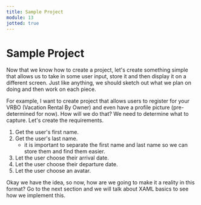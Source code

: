 ```yaml
---
title: Sample Project
module: 13
jotted: true
---
```


# Sample Project

<!--<iframe width="560" height="315" src="https://www.youtube.com/embed/hu9PQ4JYwzI" frameborder="0" allow="accelerometer; autoplay; encrypted-media; gyroscope; picture-in-picture" allowfullscreen></iframe>-->

Now that we know how to create a project, let's create something simple that allows us to take in some user input, store it and then display it on a different screen.  Just like anything, we should sketch out what we plan on doing and then work on each piece.

For example, I want to create project that allows users to register for your VRBO (Vacation Rental By Owner) and even have a profile picture (pre-determined for now).  How will we do that?  We need to determine what to capture. Let's create the requirements.

1. Get the user's first name.
2. Get the user's last name.
    - it is important to separate the first name and last name so we can store them and find them easier.
3. Let the user choose their arrival date.
4. Let the user choose their departure date.
5. Let the user choose an avatar.

Okay we have the idea, so now, how are we going to make it a reality in this format?  Go to the next section and we will talk about XAML basics to see how we implement this.